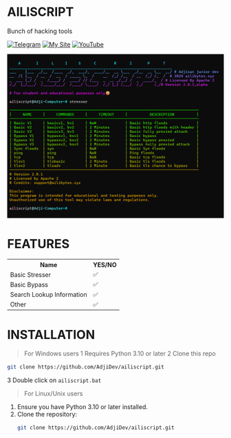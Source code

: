 # AILISCRIPT
Bunch of hacking tools

[![Telegram](https://img.shields.io/badge/Telegram-brightgreen)](https://t.me/rizkykianadji)
[![My Site](https://img.shields.io/badge/My%20Site-green)](https://ailibytes.xyz)
[![YouTube](https://img.shields.io/badge/YouTube-brightred)](https://www.youtube.com/channel/rizkykianadji)

![Screenshot](https://github.com/AdjiDev/ailiscript/blob/main/screenshot.png?raw=true)

# FEATURES
<table>
  <tr>
    <th>   Name   </th>
    <th>   YES/NO   </th>
  </tr>
  <tr>
    <td>Basic Stresser</td>
    <td>   ✅   </td>
  </tr>
  <tr>
    <td>Basic Bypass</td>
    <td>   ✅   </td>
  </tr>
  <tr>
    <td>Search Lookup Information</td>
    <td>   ✅   </td>
  </tr>
  <tr>
    <td>   Other   </td>
    <td>   ✅   </td>
  </tr>
</table>

# INSTALLATION

> For Windows users
1 Requires Python 3.10 or later
2 Clone this repo
```bash
git clone https://github.com/AdjiDev/ailiscript.git
```
3 Double click on `ailiscript.bat`

> For Linux/Unix users
1. Ensure you have Python 3.10 or later installed.
2. Clone the repository:
   ```bash
   git clone https://github.com/AdjiDev/ailiscript.git
   ```

